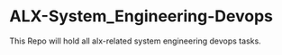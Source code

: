 <h1>ALX-System_Engineering-Devops</h1>
<p>This Repo will hold all alx-related system engineering devops tasks.</p>
